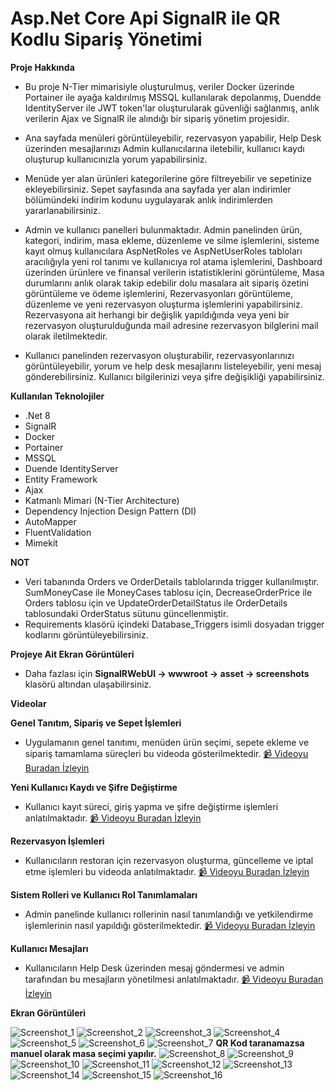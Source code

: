 ﻿# Asp.Net Core Api SignalR ile QR Kodlu Sipariş Yönetimi

**Proje Hakkında**

* Bu proje N-Tier mimarisiyle oluşturulmuş, veriler Docker üzerinde Portainer ile ayağa kaldırılmış MSSQL kullanılarak depolanmış,
Duendde IdentityServer ile JWT token'lar oluşturularak güvenliği sağlanmış,
anlık verilerin Ajax ve SignalR ile alındığı bir sipariş yönetim projesidir.

* Ana sayfada menüleri görüntüleyebilir, rezervasyon yapabilir, Help Desk üzerinden mesajlarınızı Admin kullanıcılarına iletebilir, kullanıcı kaydı oluşturup kullanıcınızla yorum yapabilirsiniz.

* Menüde yer alan ürünleri kategorilerine göre filtreyebilir ve sepetinize ekleyebilirsiniz. Sepet sayfasında ana sayfada yer alan indirimler bölümündeki indirim kodunu uygulayarak anlık indirimlerden yararlanabilirsiniz.

* Admin ve kullanıcı panelleri bulunmaktadır. Admin panelinden ürün, kategori, indirim, masa ekleme, düzenleme ve silme işlemlerini, 
sisteme kayıt olmuş kullanıcılara AspNetRoles ve AspNetUserRoles tabloları aracılığıyla yeni rol tanımı ve kullanıcıya rol atama işlemlerini,
Dashboard üzerinden ürünlere ve finansal verilerin istatistiklerini görüntüleme,
Masa durumlarını anlık olarak takip edebilir dolu masalara ait sipariş özetini görüntüleme ve ödeme işlemlerini,
Rezervasyonları görüntüleme, düzenleme ve yeni rezervasyon oluşturma işlemlerini yapabilirsiniz. Rezervasyona ait herhangi bir değişlik yapıldığında veya yeni bir rezervasyon oluşturulduğunda mail adresine rezervasyon bilglerini mail olarak iletilmektedir.

* Kullanıcı panelinden rezervasyon oluşturabilir, rezervasyonlarınızı görüntüleyebilir, yorum ve help desk mesajlarını listeleyebilir, yeni mesaj gönderebilirsiniz. Kullanıcı bilgilerinizi veya şifre değişikliği yapabilirsiniz.

**Kullanılan Teknolojiler**

- .Net 8
- SignalR
- Docker
- Portainer
- MSSQL
- Duende IdentityServer
- Entity Framework
- Ajax
- Katmanlı Mimari (N-Tier Architecture)
- Dependency Injection Design Pattern (DI)
- AutoMapper
- FluentValidation
- Mimekit

**NOT**
- Veri tabanında Orders ve OrderDetails tablolarında trigger kullanılmıştır. SumMoneyCase ile MoneyCases tablosu için, DecreaseOrderPrice ile Orders tablosu için ve UpdateOrderDetailStatus ile OrderDetails tablosundaki OrderStatus sütunu güncellenmiştir.
- Requirements klasörü içindeki Database_Triggers isimli dosyadan trigger kodlarını görüntüleyebilirsiniz.

**Projeye Ait Ekran Görüntüleri**
- Daha fazlası için **SignalRWebUI -> wwwroot -> asset -> screenshots** klasörü altından ulaşabilirsiniz.

**Videolar**

**Genel Tanıtım, Sipariş ve Sepet İşlemleri**
- Uygulamanın genel tanıtımı, menüden ürün seçimi, sepete ekleme ve sipariş tamamlama süreçleri bu videoda gösterilmektedir.
[📹 Videoyu Buradan İzleyin](https://drive.google.com/file/d/1AgUnYt6dNhfMWfq1OiLdy5XJlqF7wN1M/view?usp=sharing)

**Yeni Kullanıcı Kaydı ve Şifre Değiştirme**
- Kullanıcı kayıt süreci, giriş yapma ve şifre değiştirme işlemleri anlatılmaktadır.
[📹 Videoyu Buradan İzleyin](https://drive.google.com/file/d/1J0Q6KNK329dvdRTRAzORIcUIr1ODqf4Q/view?usp=sharing)

**Rezervasyon İşlemleri**
- Kullanıcıların restoran için rezervasyon oluşturma, güncelleme ve iptal etme işlemleri bu videoda anlatılmaktadır.
[📹 Videoyu Buradan İzleyin](https://drive.google.com/file/d/1FgNCwyAGrY9KBozFw3LUkzDIwBo3iwQJ/view?usp=sharing)

**Sistem Rolleri ve Kullanıcı Rol Tanımlamaları**
- Admin panelinde kullanıcı rollerinin nasıl tanımlandığı ve yetkilendirme işlemlerinin nasıl yapıldığı gösterilmektedir.
[📹 Videoyu Buradan İzleyin](https://drive.google.com/file/d/19w6Y77V_9H6LEL5sMa_cNwHDj_oXH2Xl/view?usp=sharing)

**Kullanıcı Mesajları**
- Kullanıcıların Help Desk üzerinden mesaj göndermesi ve admin tarafından bu mesajların yönetilmesi anlatılmaktadır.
[📹 Videoyu Buradan İzleyin](https://drive.google.com/file/d/1EHcHX7v6OyFi7utZSIiI5zJQ2hwMl5jO/view?usp=sharing)

**Ekran Görüntüleri**

![Screenshot_1](SignalRWebUI/wwwroot/asset/screenshots/main.jpg)
![Screenshot_2](SignalRWebUI/wwwroot/asset/screenshots/menu_1.jpg)
![Screenshot_3](SignalRWebUI/wwwroot/asset/screenshots/menu_2.jpg)
![Screenshot_4](SignalRWebUI/wwwroot/asset/screenshots/login.jpg)
![Screenshot_5](SignalRWebUI/wwwroot/asset/screenshots/register.jpg)
![Screenshot_6](SignalRWebUI/wwwroot/asset/screenshots/docker.jpg)
![Screenshot_7](SignalRWebUI/wwwroot/asset/screenshots/portainer.jpg)
**QR Kod taranamazsa manuel olarak masa seçimi yapılır.**
![Screenshot_8](SignalRWebUI/wwwroot/asset/screenshots/default_restaurant_tables.jpg)
![Screenshot_9](SignalRWebUI/wwwroot/asset/screenshots/admin_dashboard.jpg)
![Screenshot_10](SignalRWebUI/wwwroot/asset/screenshots/money_case.jpg)
![Screenshot_11](SignalRWebUI/wwwroot/asset/screenshots/money_case_history.jpg)
![Screenshot_12](SignalRWebUI/wwwroot/asset/screenshots/tables.jpg)
![Screenshot_13](SignalRWebUI/wwwroot/asset/screenshots/table_status.jpg)
![Screenshot_14](SignalRWebUI/wwwroot/asset/screenshots/system_roles.jpg)
![Screenshot_15](SignalRWebUI/wwwroot/asset/screenshots/users_list.jpg)
![Screenshot_16](SignalRWebUI/wwwroot/asset/screenshots/user_roles.jpg)